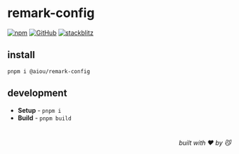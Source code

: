 # remark-config

[![npm](https://img.shields.io/npm/v/@aiou/remark-config)](https://github.com/neo-hack/remark-config) [![GitHub](https://img.shields.io/npm/l/@aiou/remark-config)](https://github.com/neo-hack/remark-config) [![stackblitz](https://img.shields.io/badge/%E2%9A%A1%EF%B8%8Fstackblitz-online-blue)](https://stackblitz.com/github/neo-hack/remark-config)

## install

```console
pnpm i @aiou/remark-config
```

## development

- **Setup** - `pnpm i`
- **Build** - `pnpm build`

# 
<div align='right'>

*built with ❤️ by 😼*

</div>

